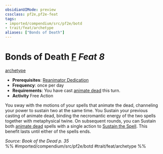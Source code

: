 ```yaml
---
obsidianUIMode: preview
cssclass: pf2e,pf2e-feat
tags:
- imported/compendium/src/pf2e/botd
- trait/feat/archetype
aliases: ["Bonds of Death"]
---
```

# Bonds of Death  [F](chapter-9-playing-the-game.md#Actions "Free Action") *Feat 8*  
[archetype](archetype.md)  

- **Prerequisites**: [Reanimator Dedication](reanimator-dedication-botd.md)
- **Frequency**: once per day
- **Requirements**: You have cast [animate dead](../spells/animate-dead-apg.md) this turn.
- **Activity** Free Action

You sway with the motions of your spells that animate the dead, channeling your power to sustain two at the same time. You Sustain your previous casting of animate dead, binding the necromantic energy of the two spells together with metaphysical twine. On subsequent rounds, you can Sustain both [animate dead](../spells/animate-dead-apg.md) spells with a single action to [Sustain the Spell](sustain-a-spell.md). This benefit lasts until either of the spells ends.

*Source: Book of the Dead p. 35*  
%% #imported/compendium/src/pf2e/botd #trait/feat/archetype %%